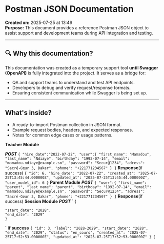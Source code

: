 # Postman JSON Documentation

**Created on:** 2025-07-25 at 13:49  
 **Purpose:** This document provides a reference Postman JSON object to assist support and development teams during API integration and testing.

---

## 🔍 Why this documentation?

This documentation was created as a temporary support tool **until Swagger (OpenAPI)** is fully integrated into the project. It serves as a bridge for:

- QA and support teams to understand and test API endpoints.
- Developers to debug and verify request/response formats.
- Ensuring consistent communication while Swagger is being set up.

---

##  What's inside?

- A ready-to-import Postman collection in JSON format.
- Example request bodies, headers, and expected responses.
- Notes for common edge cases or usage patterns.

**Teacher Module**

***POST*** 
``
{
    "hire_date":"2022-07-22",
    "user":{
        "first_name": "Mamadou",
        "last_name": "Ndiaye",
        "birthday": "1992-07-14",
        "email": "mamadou.ndiaye@example.sn",
        "password": "Secur@1234",
        "adress": "Sacré-Cœur 3, Dakar",
        "phone": "+221771234567"
    }
}
``
**Response**(if success)
`
{
    "id": 6,
    "hire_date": "2022-07-22",
    "created_at": "2025-07-25T13:45:44.000000Z",
    "updated_at": "2025-07-25T13:45:44.000000Z",
    "user_model_id": 6
}
`
**Parent Module** 
***POST*** 
``
    {
    "user":{
    "first_name": "parent",
    "last_name": "parent",
    "birthday": "1992-07-14",
    "email": "mamadou.ndiaye@example.sn",
    "password": "Secur@1234",
    "adress": "Sacré-Cœur 3, Dakar",
    "phone": "+221771234567"
    }
 }
``
**Response**(if success)
**Session Module**
***POST***
`
    {

    "start_date": "2028",
    "end_date": "2029"
    }
`
**if success**
``
 {
        "id": 3,
        "label": "2028-2029",
        "start_date": "2028",
        "end_date": "2029",
        "status": "en_cours",
        "created_at": "2025-07-25T17:52:53.000000Z",
        "updated_at": "2025-07-25T17:52:53.000000Z"
    }
]
``

